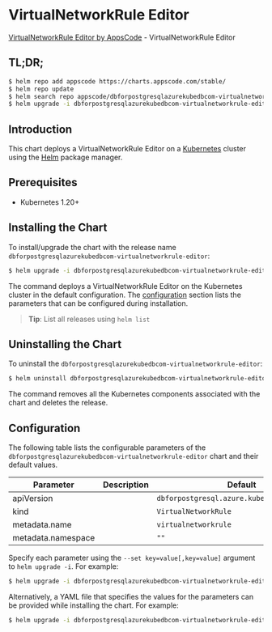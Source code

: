 # VirtualNetworkRule Editor

[VirtualNetworkRule Editor by AppsCode](https://appscode.com) - VirtualNetworkRule Editor

## TL;DR;

```bash
$ helm repo add appscode https://charts.appscode.com/stable/
$ helm repo update
$ helm search repo appscode/dbforpostgresqlazurekubedbcom-virtualnetworkrule-editor --version=v0.16.0
$ helm upgrade -i dbforpostgresqlazurekubedbcom-virtualnetworkrule-editor appscode/dbforpostgresqlazurekubedbcom-virtualnetworkrule-editor -n default --create-namespace --version=v0.16.0
```

## Introduction

This chart deploys a VirtualNetworkRule Editor on a [Kubernetes](http://kubernetes.io) cluster using the [Helm](https://helm.sh) package manager.

## Prerequisites

- Kubernetes 1.20+

## Installing the Chart

To install/upgrade the chart with the release name `dbforpostgresqlazurekubedbcom-virtualnetworkrule-editor`:

```bash
$ helm upgrade -i dbforpostgresqlazurekubedbcom-virtualnetworkrule-editor appscode/dbforpostgresqlazurekubedbcom-virtualnetworkrule-editor -n default --create-namespace --version=v0.16.0
```

The command deploys a VirtualNetworkRule Editor on the Kubernetes cluster in the default configuration. The [configuration](#configuration) section lists the parameters that can be configured during installation.

> **Tip**: List all releases using `helm list`

## Uninstalling the Chart

To uninstall the `dbforpostgresqlazurekubedbcom-virtualnetworkrule-editor`:

```bash
$ helm uninstall dbforpostgresqlazurekubedbcom-virtualnetworkrule-editor -n default
```

The command removes all the Kubernetes components associated with the chart and deletes the release.

## Configuration

The following table lists the configurable parameters of the `dbforpostgresqlazurekubedbcom-virtualnetworkrule-editor` chart and their default values.

|     Parameter      | Description |                        Default                         |
|--------------------|-------------|--------------------------------------------------------|
| apiVersion         |             | <code>dbforpostgresql.azure.kubedb.com/v1alpha1</code> |
| kind               |             | <code>VirtualNetworkRule</code>                        |
| metadata.name      |             | <code>virtualnetworkrule</code>                        |
| metadata.namespace |             | <code>""</code>                                        |


Specify each parameter using the `--set key=value[,key=value]` argument to `helm upgrade -i`. For example:

```bash
$ helm upgrade -i dbforpostgresqlazurekubedbcom-virtualnetworkrule-editor appscode/dbforpostgresqlazurekubedbcom-virtualnetworkrule-editor -n default --create-namespace --version=v0.16.0 --set apiVersion=dbforpostgresql.azure.kubedb.com/v1alpha1
```

Alternatively, a YAML file that specifies the values for the parameters can be provided while
installing the chart. For example:

```bash
$ helm upgrade -i dbforpostgresqlazurekubedbcom-virtualnetworkrule-editor appscode/dbforpostgresqlazurekubedbcom-virtualnetworkrule-editor -n default --create-namespace --version=v0.16.0 --values values.yaml
```
